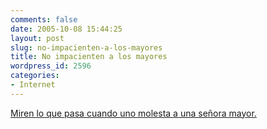 ```yaml
---
comments: false
date: 2005-10-08 15:44:25
layout: post
slug: no-impacienten-a-los-mayores
title: No impacienten a los mayores
wordpress_id: 2596
categories:
- Internet
---
```


[Miren lo que pasa cuando uno molesta a una señora mayor.](http://media.putfile.com/omaVSmercedes)
